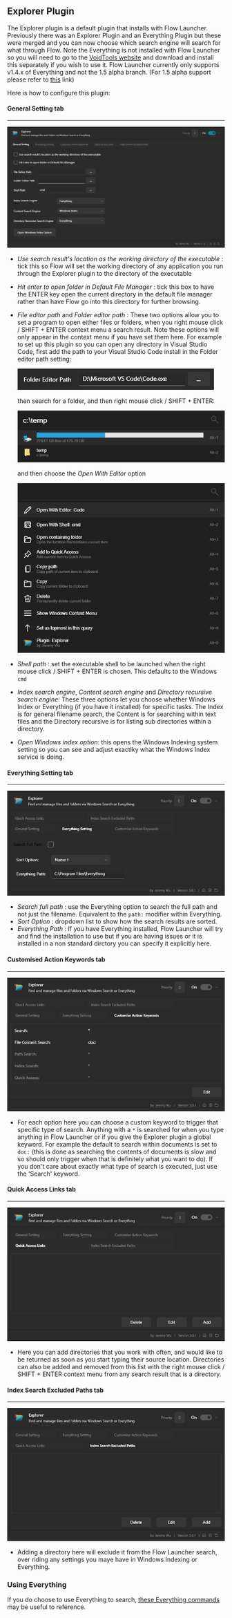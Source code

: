 ## Explorer Plugin

The Explorer plugin is a default plugin that installs with Flow Launcher. Previously there was an Explorer Plugin and an Everything Plugin but these were merged and you can now choose which search engine will search for what through Flow. Note the Everything is not installed with Flow Launcher so you will need to go to the [VoidTools website](https://www.voidtools.com/) and download and install this separately if you wish to use it. Flow Launcher currently only supports v1.4.x of Everything and not the 1.5 alpha branch. (For 1.5 alpha support please refer to [this](https://github.com/Flow-Launcher/Flow.Launcher/issues/1716) link)

Here is how to configure this plugin:

#### General Setting tab
----
![General Setting tab](/assets/explorer_1.png)

- *Use search result's location as the working directory of the executable* : tick this so Flow will set the working directory of any application you run through the Explorer plugin to the directory of the executable
- *Hit enter to open folder in Default File Manager* : tick this box to have the ENTER key open the current directory in the default file manager rather than have Flow go into this directory for further browsing.
- *File editor path* and *Folder editor path* : These two options allow you to set a program to open either files or folders, when you right mouse click / SHIFT + ENTER context menu a search result. Note these options will only appear in the context menu if you have set them here.
For example to set up this plugin so you can open any directory in Visual Studio Code, first add the path to your Visual Studio Code install in the Folder editor path setting:

  <img src="assets/explorer_1a.png" alt="Folder editor path option" title="Folder editor path option" />

  then search for a folder, and then right mouse click / SHIFT + ENTER:

  <img src="assets/explorer_1b.png" alt="Example folder search" title="Example folder search" />

  and then choose the *Open With Editor* option
    
  <img src="assets/explorer_1c.png" alt="Context menu example" title="Context menu example" />

- *Shell path* : set the executable shell to be launched when the right mouse click / SHIFT + ENTER is chosen. This defaults to the Windows `cmd`
- *Index search engine*, *Content search engine* and *Directory recursive search engine*: These three options let you choose whether Windows Index or Everything (if you have it installed) for specific tasks. The Index is for general filename search, the Content is for searching within text files and the Directory recursive is for listing sub directories within a directory.
- *Open Windows index option*: this opens the Windows Indexing system setting so you can see and adjust exactlky what the Windows Index service is doing.
#### Everything Setting tab
----
![Everything Setting tab](/assets/explorer_2.png)

- *Search full path* : use the Everything option to search the full path and not just the filename. Equivalent to the `path:` modifier within Everything.
- *Sort Option* : dropdown list to show how the search results are sorted.
- *Everything Path* : If you have Everything installed, Flow Launcher will try and find the installation to use but if you are having issues or it is installed in a non standard dirctory you can specify it explicitly here.
#### Customised Action Keywords tab
----
![Customise Action Keywords tab](/assets/explorer_3.png)

- For each option here you can choose a custom keyword to trigger that specific type of search. Anything with a `*` is searched for when you type anything in Flow Launcher or if you give the Explorer plugin a global keyword. For example the default to search within documents is set to `doc:` (this is done as searching the contents of documents is slow and so should only trigger when that is definitely what you want to do). If you don't care about exactly what type of search is executed, just use the 'Search' keyword.

#### Quick Access Links tab
----
![Quick Access Links tab](/assets/explorer_4.png)

- Here you can add directories that you work with often, and would like to be returned as soon as you start typing their source location. Directories can also be added and removed from this list with the right mouse click / SHIFT + ENTER context menu from any search result that is a directory.
#### Index Search Excluded Paths tab
----
![Index Search Excluded Paths tab](/assets/explorer_5.png)

- Adding a directory here will exclude it from the Flow Launcher search, over riding any settings you maye have in Windows Indexing or Everything.

### Using Everything

If you do choose to use Everything to search, [these Everything commands](https://www.voidtools.com/support/everything/searching/) may be useful to reference.


